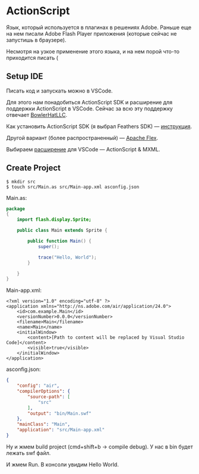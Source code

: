 # ActionScript

Язык, который используется в плагинах в решениях Adobe. Раньше еще на нем писали Adobe Flash Player приложения (которые сейчас не запустишь в браузере).

Несмотря на узкое применение этого языка, и на нем порой что-то приходится писать (

## Setup IDE

Писать код и запускать можно в VSCode.

Для этого нам понадобиться ActionScript SDK и расширение для поддержки ActionScript в VSCode. Сейчас за всю эту поддержку отвечает [BowlerHatLLC](https://github.com/BowlerHatLLC/vscode-as3mxml).

Как установить ActionScript SDK (я выбрал Feathers SDK) — [инструкция](https://github.com/BowlerHatLLC/vscode-as3mxml/wiki/Choose-an-ActionScript-SDK-for-the-current-workspace-in-Visual-Studio-Code).

Другой вариант (более распространенный) — [Apache Flex](https://flex.apache.org/installer.html).

Выбираем [расширение](https://marketplace.visualstudio.com/items?itemName=bowlerhatllc.vscode-as3mxml) для VSCode — ActionScript & MXML.

## Create Project

```
$ mkdir src
$ touch src/Main.as src/Main-app.xml asconfig.json
```

Main.as:

```actionscript
package
{
    import flash.display.Sprite;

    public class Main extends Sprite {

        public function Main() {
            super();

            trace("Hello, World");
        }

    }
}
```

Main-app.xml:

```markup
<?xml version="1.0" encoding="utf-8" ?>
<application xmlns="http://ns.adobe.com/air/application/24.0">
	<id>com.example.Main</id>
	<versionNumber>0.0.0</versionNumber>
	<filename>Main</filename>
	<name>Main</name>
	<initialWindow>
		<content>[Path to content will be replaced by Visual Studio Code]</content>
		<visible>true</visible>
	</initialWindow>
</application>
```

asconfig.json:

```json
{
	"config": "air",
	"compilerOptions": {
		"source-path": [
			"src"
		],
		"output": "bin/Main.swf"
	},
	"mainClass": "Main",
	"application": "src/Main-app.xml"
}
```

Ну и жмем build project (cmd+shift+b -> compile debug). У нас в bin будет лежать swf файл.

И жмем Run. В консоли увидим Hello World.
